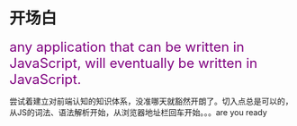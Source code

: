 # 开场白

<font color=purple size=5>any application that can be written in JavaScript, will eventually be written in JavaScript.</font>

尝试着建立对前端认知的知识体系，没准哪天就豁然开朗了。切入点总是可以的，从JS的词法、语法解析开始，从浏览器地址栏回车开始。。。are you ready
